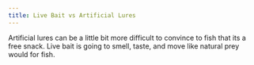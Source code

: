 ```yaml
---
title: Live Bait vs Artificial Lures
---
```

Artificial lures can be a little bit more difficult to convince to fish that its a free snack. Live bait is going to smell, taste, and move like natural prey would for fish. 
 